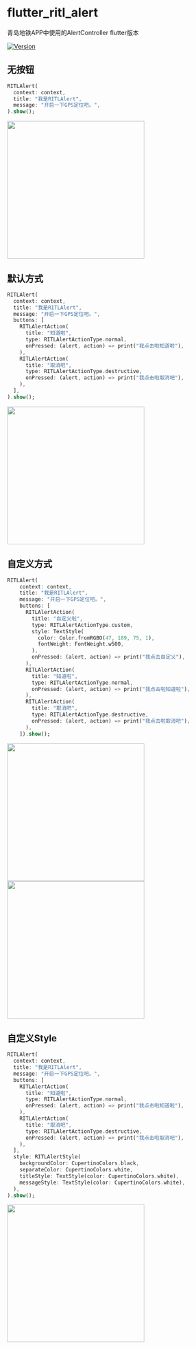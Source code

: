 # flutter_ritl_alert

青岛地铁APP中使用的AlertController flutter版本

[![Version](https://img.shields.io/badge/version-0.0.1-green.svg)](https://pub.dev/packages/flutter_ritl_alert)

## 无按钮
```dart
RITLAlert(
  context: context,
  title: "我是RITLAlert",
  message: "开启一下GPS定位吧。",
).show();
```
<img width="320" src="https://github.com/RITL/flutter_ritl_alert/blob/master/example/previews/none.png"></img>

## 默认方式
```dart
RITLAlert(
  context: context,
  title: "我是RITLAlert",
  message: "开启一下GPS定位吧。",
  buttons: [
    RITLAlertAction(
      title: "知道啦",
      type: RITLAlertActionType.normal,
      onPressed: (alert, action) => print("我点击啦知道啦"),
    ),
    RITLAlertAction(
      title: "取消吧",
      type: RITLAlertActionType.destructive,
      onPressed: (alert, action) => print("我点击啦取消吧"),
    ),
  ],
).show();
```
<img width="320" src="https://github.com/RITL/flutter_ritl_alert/blob/master/example/previews/default.png"></img>

## 自定义方式
```dart
RITLAlert(
    context: context,
    title: "我是RITLAlert",
    message: "开启一下GPS定位吧。",
    buttons: [
      RITLAlertAction(
        title: "自定义啦",
        type: RITLAlertActionType.custom,
        style: TextStyle(
          color: Color.fromRGBO(47, 189, 75, 1),
          fontWeight: FontWeight.w500,
        ),
        onPressed: (alert, action) => print("我点击自定义"),
      ),
      RITLAlertAction(
        title: "知道啦",
        type: RITLAlertActionType.normal,
        onPressed: (alert, action) => print("我点击啦知道啦"),
      ),
      RITLAlertAction(
        title: "取消吧",
        type: RITLAlertActionType.destructive,
        onPressed: (alert, action) => print("我点击啦取消吧"),
      ),
    ]).show();
```

<img width="320" src="https://github.com/RITL/flutter_ritl_alert/blob/master/example/previews/custom2.png"></img>
<img width="320" src="https://github.com/RITL/flutter_ritl_alert/blob/master/example/previews/custom1.png"></img>

## 自定义Style
```dart
RITLAlert(
  context: context,
  title: "我是RITLAlert",
  message: "开启一下GPS定位吧。",
  buttons: [
    RITLAlertAction(
      title: "知道啦",
      type: RITLAlertActionType.normal,
      onPressed: (alert, action) => print("我点击啦知道啦"),
    ),
    RITLAlertAction(
      title: "取消吧",
      type: RITLAlertActionType.destructive,
      onPressed: (alert, action) => print("我点击啦取消吧"),
    ),
  ],
  style: RITLAlertStyle(
    backgroundColor: CupertinoColors.black,
    separateColor: CupertinoColors.white,
    titleStyle: TextStyle(color: CupertinoColors.white),
    messageStyle: TextStyle(color: CupertinoColors.white),
  ),
).show();
```
<img width="320" src="https://github.com/RITL/flutter_ritl_alert/blob/master/example/previews/custom_UI.png"></img>
